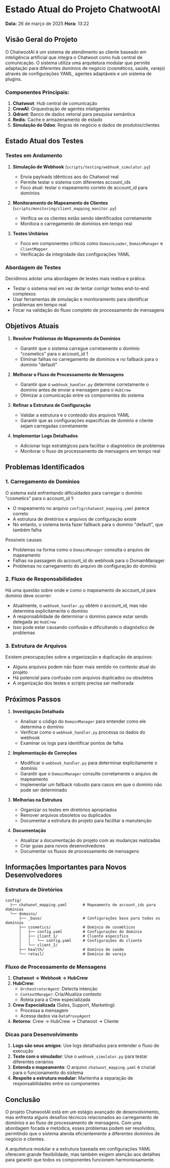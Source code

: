 # Estado Atual do Projeto ChatwootAI
**Data:** 26 de março de 2025
**Hora:** 13:22

## Visão Geral do Projeto

O ChatwootAI é um sistema de atendimento ao cliente baseado em inteligência artificial que integra o Chatwoot como hub central de comunicação. O sistema utiliza uma arquitetura modular que permite adaptação para diferentes domínios de negócio (cosméticos, saúde, varejo) através de configurações YAML, agentes adaptáveis e um sistema de plugins.

### Componentes Principais:

1. **Chatwoot**: Hub central de comunicação
2. **CrewAI**: Orquestração de agentes inteligentes
3. **Qdrant**: Banco de dados vetorial para pesquisa semântica
4. **Redis**: Cache e armazenamento de estado
5. **Simulação do Odoo**: Regras de negócio e dados de produtos/clientes

## Estado Atual dos Testes

### Testes em Andamento

1. **Simulação de Webhook** (`scripts/testing/webhook_simulator.py`)
   - Envia payloads idênticos aos do Chatwoot real
   - Permite testar o sistema com diferentes account_ids
   - Foco atual: testar o mapeamento correto de account_id para domínios

2. **Monitoramento de Mapeamento de Clientes** (`scripts/monitoring/client_mapping_monitor.py`)
   - Verifica se os clientes estão sendo identificados corretamente
   - Monitora o carregamento de domínios em tempo real

3. **Testes Unitários**
   - Foco em componentes críticos como `DomainLoader`, `DomainManager` e `ClientMapper`
   - Verificação da integridade das configurações YAML

### Abordagem de Testes

Decidimos adotar uma abordagem de testes mais reativa e prática:
- Testar o sistema real em vez de tentar corrigir testes end-to-end complexos
- Usar ferramentas de simulação e monitoramento para identificar problemas em tempo real
- Focar na validação do fluxo completo de processamento de mensagens

## Objetivos Atuais

1. **Resolver Problemas de Mapeamento de Domínios**
   - Garantir que o sistema carregue corretamente o domínio "cosmetics" para o account_id 1
   - Eliminar falhas no carregamento de domínios e no fallback para o domínio "default"

2. **Melhorar o Fluxo de Processamento de Mensagens**
   - Garantir que o `webhook_handler.py` determine corretamente o domínio antes de enviar a mensagem para o `HubCrew`
   - Otimizar a comunicação entre os componentes do sistema

3. **Refinar a Estrutura de Configuração**
   - Validar a estrutura e o conteúdo dos arquivos YAML
   - Garantir que as configurações específicas de domínio e cliente sejam carregadas corretamente

4. **Implementar Logs Detalhados**
   - Adicionar logs estratégicos para facilitar o diagnóstico de problemas
   - Monitorar o fluxo de processamento de mensagens em tempo real

## Problemas Identificados

### 1. Carregamento de Domínios

O sistema está enfrentando dificuldades para carregar o domínio "cosmetics" para o account_id 1:
- O mapeamento no arquivo `config/chatwoot_mapping.yaml` parece correto
- A estrutura de diretórios e arquivos de configuração existe
- No entanto, o sistema tenta fazer fallback para o domínio "default", que também falha

Possíveis causas:
- Problemas na forma como o `DomainManager` consulta o arquivo de mapeamento
- Falhas na passagem do account_id do webhook para o DomainManager
- Problemas no carregamento do arquivo de configuração do domínio

### 2. Fluxo de Responsabilidades

Há uma questão sobre onde e como o mapeamento de account_id para domínio deve ocorrer:
- Atualmente, o `webhook_handler.py` obtém o account_id, mas não determina explicitamente o domínio
- A responsabilidade de determinar o domínio parece estar sendo delegada ao `HubCrew`
- Isso pode estar causando confusão e dificultando o diagnóstico de problemas

### 3. Estrutura de Arquivos

Existem preocupações sobre a organização e duplicação de arquivos:
- Alguns arquivos podem não fazer mais sentido no contexto atual do projeto
- Há potencial para confusão com arquivos duplicados ou obsoletos
- A organização dos testes e scripts precisa ser melhorada

## Próximos Passos

1. **Investigação Detalhada**
   - Analisar o código do `DomainManager` para entender como ele determina o domínio
   - Verificar como o `webhook_handler.py` processa os dados do webhook
   - Examinar os logs para identificar pontos de falha

2. **Implementação de Correções**
   - Modificar o `webhook_handler.py` para determinar explicitamente o domínio
   - Garantir que o `DomainManager` consulte corretamente o arquivo de mapeamento
   - Implementar um fallback robusto para casos em que o domínio não pode ser determinado

3. **Melhorias na Estrutura**
   - Organizar os testes em diretórios apropriados
   - Remover arquivos obsoletos ou duplicados
   - Documentar a estrutura do projeto para facilitar a manutenção

4. **Documentação**
   - Atualizar a documentação do projeto com as mudanças realizadas
   - Criar guias para novos desenvolvedores
   - Documentar os fluxos de processamento de mensagens

## Informações Importantes para Novos Desenvolvedores

### Estrutura de Diretórios

```
config/
  ├── chatwoot_mapping.yaml       # Mapeamento de account_ids para domínios
  └── domains/
      ├── _base/                  # Configurações base para todos os domínios
      ├── cosmetics/              # Domínio de cosméticos
      │   ├── config.yaml         # Configurações do domínio
      │   ├── client_1/           # Cliente específico
      │   │   └── config.yaml     # Configurações do cliente
      │   └── client_2/
      ├── health/                 # Domínio de saúde
      └── retail/                 # Domínio de varejo
```

### Fluxo de Processamento de Mensagens

1. **Chatwoot → Webhook → HubCrew**
2. **HubCrew**:
   - `OrchestratorAgent`: Detecta intenção
   - `ContextManager`: Cria/Atualiza contexto
   - Roteia para a Crew especializada
3. **Crew Especializada** (Sales, Support, Marketing):
   - Processa a mensagem
   - Acessa dados via `DataProxyAgent`
4. **Retorno**: Crew → HubCrew → Chatwoot → Cliente

### Dicas para Desenvolvimento

1. **Logs são seus amigos**: Use logs detalhados para entender o fluxo de execução
2. **Teste com o simulador**: Use o `webhook_simulator.py` para testar diferentes cenários
3. **Entenda o mapeamento**: O arquivo `chatwoot_mapping.yaml` é crucial para o funcionamento do sistema
4. **Respeite a estrutura modular**: Mantenha a separação de responsabilidades entre os componentes

## Conclusão

O projeto ChatwootAI está em um estágio avançado de desenvolvimento, mas enfrenta alguns desafios técnicos relacionados ao carregamento de domínios e ao fluxo de processamento de mensagens. Com uma abordagem focada e metódica, esses problemas podem ser resolvidos, permitindo que o sistema atenda eficientemente a diferentes domínios de negócio e clientes.

A arquitetura modular e a estrutura baseada em configurações YAML oferecem grande flexibilidade, mas também exigem atenção aos detalhes para garantir que todos os componentes funcionem harmoniosamente.
